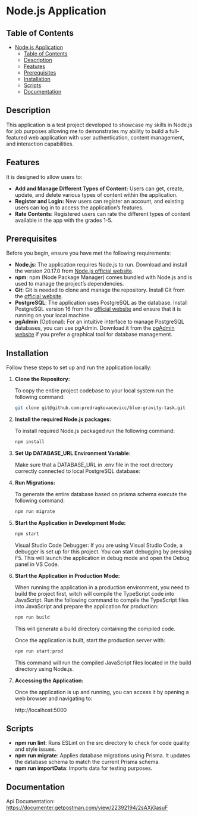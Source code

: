 # Node.js Application

## Table of Contents

- [Node.js Application](#nodejs-application)
  - [Table of Contents](#table-of-contents)
  - [Description](#description)
  - [Features](#features)
  - [Prerequisites](#prerequisites)
  - [Installation](#installation)
  - [Scripts](#scripts)
  - [Documentation](#documentation)

## Description

This application is a test project developed to showcase my skills in Node.js for job purposes allowing me to demonstrates my ability to build a full-featured web application with user authentication, content management, and interaction capabilities.

## Features

It is designed to allow users to:

- **Add and Manage Different Types of Content:** Users can get, create, update, and delete various types of content within the application.
- **Register and Login:** New users can register an account, and existing users can log in to access the application’s features.
- **Rate Contents:** Registered users can rate the different types of content available in the app with the grades 1-5.

## Prerequisites

Before you begin, ensure you have met the following requirements:

- **Node.js**: The application requires Node.js to run. Download and install the version 20.17.0 from [Node.js official website](https://nodejs.org/).
- **npm**: npm (Node Package Manager) comes bundled with Node.js and is used to manage the project’s dependencies.
- **Git**: Git is needed to clone and manage the repository. Install Git from the [official website](https://git-scm.com/).
- **PostgreSQL**: The application uses PostgreSQL as the database. Install PostgreSQL version 16 from the [official website](https://www.postgresql.org/download/) and ensure that it is running on your local machine.
- **pgAdmin** (Optional): For an intuitive interface to manage PostgreSQL databases, you can use pgAdmin. Download it from the [pgAdmin website](https://www.pgadmin.org/download/) if you prefer a graphical tool for database management.

## Installation

Follow these steps to set up and run the application locally:

1. **Clone the Repository:**

   To copy the entire project codebase to your local system run the following command:

   ```bash
   git clone git@github.com:predragkovacevicc/blue-gravity-task.git
   ```

2. **Install the required Node.js packages:**

   To install required Node.js packaged run the following command:

   ```bash
   npm install
   ```

3. **Set Up DATABASE_URL Environment Variable:**

   Make sure that a DATABASE_URL in .env file in the root directory correctly connected to local PostgreSQL database:

4. **Run Migrations:**

   To generate the entire database based on prisma schema execute the following command:

   ```bash
   npm run migrate
   ```

5. **Start the Application in Development Mode:**

   ```bash
   npm start
   ```

   Visual Studio Code Debugger: If you are using Visual Studio Code, a debugger is set up for this project. You can start debugging by pressing F5. This will launch the application in debug mode and open the Debug panel in VS Code.

6. **Start the Application in Production Mode:**

   When running the application in a production environment, you need to build the project first, witch will compile the TypeScript code into JavaScript. Run the following command to compile the TypeScript files into JavaScript and prepare the application for production:

   ```bash
   npm run build
   ```

   This will generate a build directory containing the compiled code.

   Once the application is built, start the production server with:

   ```bash
   npm run start:prod
   ```

   This command will run the compiled JavaScript files located in the build directory using Node.js.

7. **Accessing the Application:**

   Once the application is up and running, you can access it by opening a web browser and navigating to:

   http://localhost:5000

## Scripts

- **npm run lint**: Runs ESLint on the src directory to check for code quality and style issues.
- **npm run migrate**: Applies database migrations using Prisma. It updates the database schema to match the current Prisma schema.
- **npm run importData**: Imports data for testing purposes.

## Documentation

Api Documentation: https://documenter.getpostman.com/view/22392194/2sAXjGasuF
